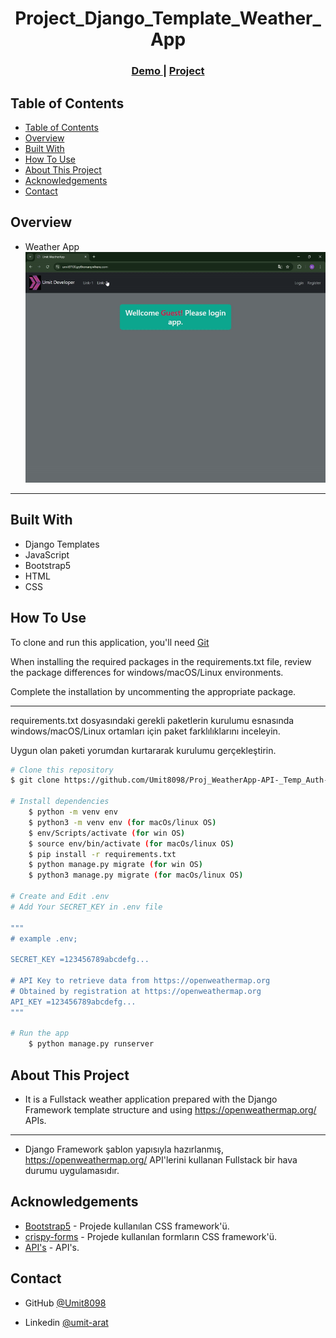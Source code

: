 <!-- Please update value in the {}  -->

<h1 align="center">Project_Django_Template_Weather_App</h1>


<div align="center">
  <h3>
    <a href="https://umit8108.pythonanywhere.com/">
      Demo
    </a>
     | 
    <a href="https://umit8108.pythonanywhere.com/">
      Project
    </a>
 
  </h3>
</div>

<!-- TABLE OF CONTENTS -->

## Table of Contents

- [Table of Contents](#table-of-contents)
- [Overview](#overview)
- [Built With](#built-with)
- [How To Use](#how-to-use)
- [About This Project](#about-this-project)
- [Acknowledgements](#acknowledgements)
- [Contact](#contact)

<!-- OVERVIEW -->

## Overview
- Weather App
![screenshot](project_screenshot/Weather_App_Temp.gif)

---

## Built With

<!-- This section should list any major frameworks that you built your project using. Here are a few examples.-->

- Django Templates
- JavaScript
- Bootstrap5
- HTML
- CSS

## How To Use

<!-- This is an example, please update according to your application -->

To clone and run this application, you'll need [Git](https://github.com/Umit8098/Proj_WeatherApp-API-_Temp_Auth-2_email_CH-11_V.04)

When installing the required packages in the requirements.txt file, review the package differences for windows/macOS/Linux environments. 

Complete the installation by uncommenting the appropriate package.

---

requirements.txt dosyasındaki gerekli paketlerin kurulumu esnasında windows/macOS/Linux ortamları için paket farklılıklarını inceleyin. 

Uygun olan paketi yorumdan kurtararak kurulumu gerçekleştirin.

```bash
# Clone this repository
$ git clone https://github.com/Umit8098/Proj_WeatherApp-API-_Temp_Auth-2_email_CH-11_V.04.git

# Install dependencies
    $ python -m venv env
    $ python3 -m venv env (for macOs/linux OS)
    $ env/Scripts/activate (for win OS)
    $ source env/bin/activate (for macOs/linux OS)
    $ pip install -r requirements.txt
    $ python manage.py migrate (for win OS)
    $ python3 manage.py migrate (for macOs/linux OS)

# Create and Edit .env
# Add Your SECRET_KEY in .env file

"""
# example .env;

SECRET_KEY =123456789abcdefg...

# API Key to retrieve data from https://openweathermap.org
# Obtained by registration at https://openweathermap.org
API_KEY =123456789abcdefg...
"""

# Run the app
    $ python manage.py runserver
```

## About This Project
- It is a Fullstack weather application prepared with the Django Framework template structure and using https://openweathermap.org/ APIs.

<hr>

- Django Framework şablon yapısıyla hazırlanmış, https://openweathermap.org/ API'lerini kullanan Fullstack bir hava durumu uygulamasıdır.

## Acknowledgements
- [Bootstrap5](https://getbootstrap.com/) - Projede kullanılan CSS framework'ü.
- [crispy-forms](https://django-crispy-forms.readthedocs.io/en/latest/) - Projede kullanılan formların CSS framework'ü.
- [API's](https://openweathermap.org/) - API's.

## Contact

<!-- - Website [your-website.com](https://{your-web-site-link}) -->
- GitHub [@Umit8098](https://github.com/Umit8098)

- Linkedin [@umit-arat](https://linkedin.com/in/umit-arat/)
<!-- - Twitter [@your-twitter](https://{twitter.com/your-username}) -->

